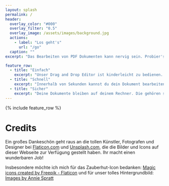 ```yaml
---
layout: splash
permalink: /
header:
  overlay_color: "#000"
  overlay_filter: "0.5"
  overlay_image: /assets/images/background.jpg
  actions:
    - label: "Los geht's"
      url: "/go"
  caption: ""
excerpt: "Das Bearbeiten von PDF Dokumenten kann nervig sein. Probier's mal mit Magie"

feature_row:
  - title: "Einfach"
    excerpt: "Unser Drag and Drop Editor ist kinderleicht zu bedienen. "
  - title: "Schnell"
    excerpt: "Innerhalb von Sekunden kannst du dein Dokument bearbeiten und wieder herunterladen. Alles passiert direkt in deinem Browser."
  - title: "Sicher"
    excerpt: "Deine Dokumente bleiben auf deinem Rechner. Die gehören schließlich dir! Es sind keine Uploads notwendig und deshalb gibt's bei uns auch keine Limits."
---
```


{% include feature_row %}

# Credits
Ein großes Dankeschön geht raus an die tollen Künstler, Fotografen und Designer bei [Flaticon.com](https://www.flaticon.com) und [Unsplash.com](https://unsplash.com), die die Bilder und Icons auf dieser Webseite zur Verfügung gestellt haben. Ihr macht einen wunderbaren Job!

Insbesondere möchte ich mich für das Zauberhut-Icon bedanken: <a href="https://www.flaticon.com/free-icons/magic" title="magic icons">Magic icons created by Freepik - Flaticon</a> und für unser tolles Hintergrundbild: <a href="https://unsplash.com/@anniespratt">Images by Annie Spratt
</a>